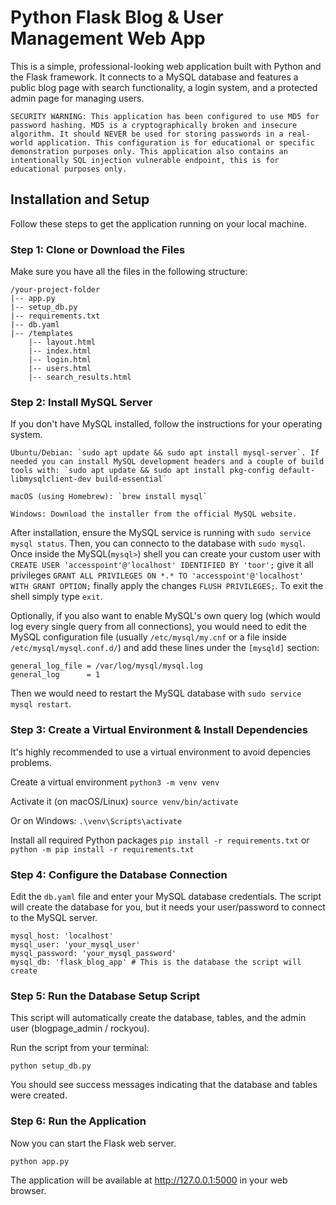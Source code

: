 # Python Flask Blog & User Management Web App

This is a simple, professional-looking web application built with Python and the Flask framework. It connects to a MySQL database and features a public blog page with search functionality, a login system, and a protected admin page for managing users.

    SECURITY WARNING: This application has been configured to use MD5 for password hashing. MD5 is a cryptographically broken and insecure algorithm. It should NEVER be used for storing passwords in a real-world application. This configuration is for educational or specific demonstration purposes only. This application also contains an intentionally SQL injection vulnerable endpoint, this is for educational purposes only. 

## Installation and Setup

Follow these steps to get the application running on your local machine.

### Step 1: Clone or Download the Files

Make sure you have all the files in the following structure:

```
/your-project-folder
|-- app.py
|-- setup_db.py
|-- requirements.txt
|-- db.yaml
|-- /templates
    |-- layout.html
    |-- index.html
    |-- login.html
    |-- users.html
    |-- search_results.html
```

### Step 2: Install MySQL Server

If you don't have MySQL installed, follow the instructions for your operating system.

    Ubuntu/Debian: `sudo apt update && sudo apt install mysql-server`. If needed you can install MySQL development headers and a couple of build tools with: `sudo apt update && sudo apt install pkg-config default-libmysqlclient-dev build-essential`

    macOS (using Homebrew): `brew install mysql`

    Windows: Download the installer from the official MySQL website.

After installation, ensure the MySQL service is running with `sudo service mysql status`. Then, you can connecto to the database with `sudo mysql`. Once inside the MySQL(`mysql>`) shell you can create your custom user with `CREATE USER 'accesspoint'@'localhost' IDENTIFIED BY 'toor';` give it all privileges `GRANT ALL PRIVILEGES ON *.* TO 'accesspoint'@'localhost' WITH GRANT OPTION;` finally apply the changes `FLUSH PRIVILEGES;`. To exit the shell simply type `exit`.

Optionally, if you also want to enable MySQL's own query log (which would log every single query from all connections), you would need to edit the MySQL configuration file (usually `/etc/mysql/my.cnf` or a file inside `/etc/mysql/mysql.conf.d/`) and add these lines under the `[mysqld]` section:

```
general_log_file = /var/log/mysql/mysql.log
general_log      = 1
```
Then we would need to restart the MySQL database with `sudo service mysql restart`.

### Step 3: Create a Virtual Environment & Install Dependencies

It's highly recommended to use a virtual environment to avoid depencies problems.

Create a virtual environment
`python3 -m venv venv`

Activate it (on macOS/Linux)
`source venv/bin/activate`

Or on Windows:
`.\venv\Scripts\activate`

Install all required Python packages
`pip install -r requirements.txt` or `python -m pip install -r requirements.txt`

### Step 4: Configure the Database Connection

Edit the `db.yaml` file and enter your MySQL database credentials. The script will create the database for you, but it needs your user/password to connect to the MySQL server.

```
mysql_host: 'localhost'
mysql_user: 'your_mysql_user'
mysql_password: 'your_mysql_password'
mysql_db: 'flask_blog_app' # This is the database the script will create
```

### Step 5: Run the Database Setup Script

This script will automatically create the database, tables, and the admin user (blogpage_admin / rockyou).

Run the script from your terminal:

`python setup_db.py`

You should see success messages indicating that the database and tables were created.

### Step 6: Run the Application

Now you can start the Flask web server.

`python app.py`

The application will be available at http://127.0.0.1:5000 in your web browser.

